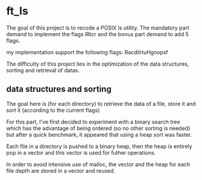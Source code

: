 # ft_ls
The goal of this project is to recode a POSIX ls utility. The mandatory part demand to implement the flags lRtcr and the bonus part demand to add 5 flags.

my implementation support the following flags: RacdilrtuHgnopsf

The difficulty of this project lies in the optimization of the data structures, sorting and retrieval of datas.

## data structures and sorting

The goal here is (for each directory) to retrieve the data of a file, store it and sort it (according to the current flags)

For this part, I've first decided to experiment with a binary search tree which has the advantage of being ordered (so no other sorting is needed) but after a quick benchmark, it appeared that using a heap sort was faster.

Each file in a directory is pushed to a binary heap, then the heap is entirely pop in a vector and this vector is used for futher operations.

In order to avoid intensive use of malloc, the vector and the heap for each file depth are stored in a vector and reused.
